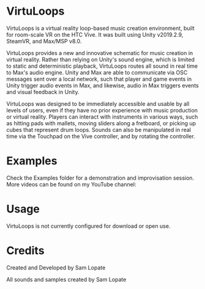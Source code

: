 # VirtuLoops

VirtuLoops is a virtual reality loop-based music creation environment, built for room-scale VR on the HTC Vive. It was built using Unity v2019.2.9, SteamVR, and Max/MSP v8.0.

VirtuLoops provides a new and innovative schematic for music creation in virtual reality. Rather than relying on Unity's sound engine, which is limited to static and deterministic playback, VirtuLoops routes all sound in real time to Max's audio engine. Unity and Max are able to communicate via OSC messages sent over a local network, such that player and game events in Unity trigger audio events in Max, and likewise, audio in Max triggers events and visual feedback in Unity. 

VirtuLoops was designed to be immediately accessible and usable by all levels of users, even if they have no prior experience with music production or virtual reality. Players can interact with instruments in various ways, such as hitting pads with mallets, moving sliders along a fretboard, or picking up cubes that represent drum loops. Sounds can also be manipulated in real time via the Touchpad on the Vive controller, and by rotating the controller. 

# Examples

Check the Examples folder for a demonstration and improvisation session. More videos can be found on my YouTube channel: 

# Usage

VirtuLoops is not currently configured for download or open use.

# Credits

Created and Developed by Sam Lopate

All sounds and samples created by Sam Lopate
